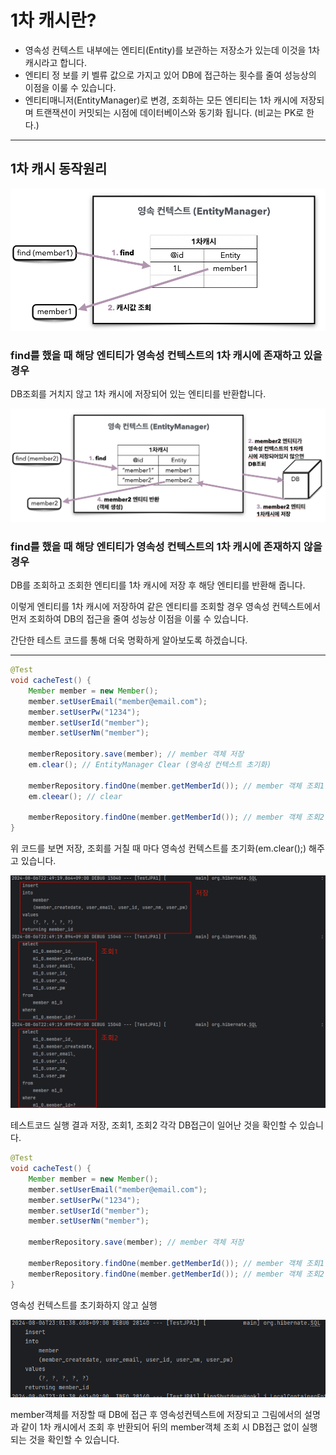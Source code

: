 # 1차 캐시란?
- 영속성 컨텍스트 내부에는 엔티티(Entity)를 보관하는 저장소가 있는데 이것을 1차캐시라고 합니다.
- 엔티티 정 보를 키 벨류 값으로 가지고 있어 DB에 접근하는 횟수를 줄여 성능상의 이점을 이룰 수 있습니다.
- 엔티티매니저(EntityManager)로 변경, 조회하는 모든 엔티티는 1차 캐시에 저장되며 트랜잭션이 커밋되는 시점에 데이터베이스와 동기화 됩니다. (비교는 PK로 한다.)

---

## 1차 캐시 동작원리

![Alt text](/jpa/JPA1차캐시동작원리/images/1.png)

### find를 했을 때 해당 엔티티가 영속성 컨텍스트의 1차 캐시에 존재하고 있을 경우   
DB조회를 거치지 않고 1차 캐시에 저장되어 있는 엔티티를 반환합니다.

![Alt text](/jpa/JPA1차캐시동작원리/images/2.png)

### find를 했을 때 해당 엔티티가 영속성 컨텍스트의 1차 캐시에 존재하지 않을 경우
DB를 조회하고 조회한 엔티티를 1차 캐시에 저장 후 해당 엔티티를 반환해 줍니다.

이렇게 엔티티를 1차 캐시에 저장하여 같은 엔티티를 조회할 경우 영속성 컨텍스트에서 먼저 조회하여 DB의 접근을 줄여 성능상 이점을 이룰 수 있습니다.

간단한 테스트 코드를 통해 더욱 명확하게 알아보도록 하겠습니다.

---

```java
@Test
void cacheTest() {
    Member member = new Member();
    member.setUserEmail("member@email.com");
    member.setUserPw("1234");
    member.setUserId("member");
    member.setUserNm("member");

    memberRepository.save(member); // member 객체 저장
    em.clear(); // EntityManager Clear (영속성 컨텍스트 초기화)

    memberRepository.findOne(member.getMemberId()); // member 객체 조회1
    em.cleear(); // clear

    memberRepository.findOne(member.getMemberId()); // member 객체 조회2
}
```

위 코드를 보면 저장, 조회를 거칠 때 마다 영속성 컨텍스트를 초기화(em.clear();) 해주고 있습니다.

![Alt text](/jpa/JPA1차캐시동작원리/images/3.png)

테스트코드 실행 결과 저장, 조회1, 조회2 각각 DB접근이 일어난 것을 확인할 수 있습니다.

```java
@Test
void cacheTest() {
    Member member = new Member();
    member.setUserEmail("member@email.com");
    member.setUserPw("1234");
    member.setUserId("member");
    member.setUserNm("member");

    memberRepository.save(member); // member 객체 저장

    memberRepository.findOne(member.getMemberId()); // member 객체 조회1
    memberRepository.findOne(member.getMemberId()); // member 객체 조회2
}
```

영속성 컨텍스트를 초기화하지 않고 실행

![Alt text](/jpa/JPA1차캐시동작원리/images/4.png)

member객체를 저장할 때 DB에 접근 후 영속성컨텍스트에 저장되고 그림에서의 설명과 같이 1차 캐시에서 조회 후 반환되어 뒤의 member객체 조회 시 DB접근 없이 실행되는 것을 확인할 수 있습니다.